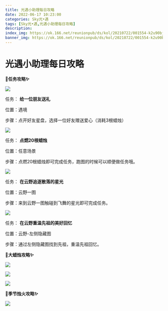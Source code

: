 ```yaml
---
title: 光遇小助理每日攻略
date: 2022-06-17 10:23:00
categories: Sky光•遇
tags: [Sky光•遇,光遇小助理每日攻略]
description: 
index_img: https://ok.166.net/reunionpub/ds/kol/20210722/001554-k2u90bj7ay.png?imageView&thumbnail=600x0&type=jpg
banner_img: https://ok.166.net/reunionpub/ds/kol/20210722/001554-k2u90bj7ay.png?imageView&thumbnail=600x0&type=jpg
---
```

# 光遇小助理每日攻略
**🎉任务攻略✨**

![](https://ok.166.net/reunionpub/ds/kol/20220617/000136-ae5lf0idmp.png)

任务： **给一位朋友送礼**

位置：遇境

步骤：点开好友星盘，选择一位好友赠送爱心（消耗3根蜡烛）

![](https://ok.166.net/reunionpub/ds/kol/20220617/000201-e4hwf03k8t.png)

任务： **点燃20根蜡烛**

位置：任意场景

步骤：点燃20根蜡烛即可完成任务，跑图的时候可以顺便做任务哦。

![](https://ok.166.net/reunionpub/ds/kol/20220617/000220-0hi3wg69ts.png)

任务： **在云野追逐散落的星光**

位置：云野一图

步骤：来到云野一图触碰到飞舞的星光即可完成任务。

![](https://ok.166.net/reunionpub/ds/kol/20220617/000809-rypk5z8asm.png)

任务： **在云野重温先祖的美好回忆**  

位置：云野-左侧隐藏图

步骤：通过左侧隐藏图找到先祖，重温先祖回忆。

 **🎉大蜡烛攻略✨**

![](https://ok.166.net/reunionpub/ds/kol/20220617/000429-es7bwthyvu.png)

![](https://ok.166.net/reunionpub/ds/kol/20220617/000344-psrw8fa5j6.png)

![](https://ok.166.net/reunionpub/ds/kol/20220617/000307-atojc4zr37.png)

  

 **🎉季节烛火攻略✨**

![](https://ok.166.net/reunionpub/ds/kol/20220617/000500-lv9p361i0u.png)

  

  

